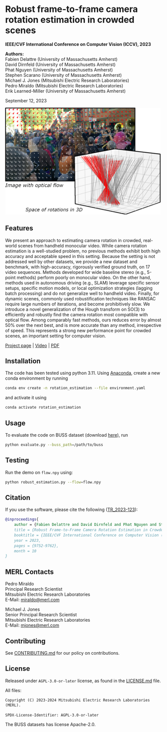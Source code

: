 <!--
Copyright (C) 2023-2024 Mitsubishi Electric Research Laboratories (MERL)

SPDX-License-Identifier: AGPL-3.0-or-later
-->

# Robust frame-to-frame camera rotation estimation in crowded scenes

<b>IEEE/CVF International Conference on Computer Vision (ICCV), 2023</b>

<b>Authors:</b><br>
Fabien Delattre (University of Massachusetts Amherst)<br>
David Dirnfeld (University of Massachusetts Amherst)<br>
Phat Nguyen (University of Massachusetts Amherst)<br>
Stephen Scarano (University of Massachusetts Amherst)<br>
Michael J. Jones (Mitsubishi Electric Research Laboratories)<br>
Pedro Miraldo (Mitsubishi Electric Research Laboratories)<br>
Erik Learned-Miller (University of Massachusetts Amherst)<br>

September 12, 2023

<img src="figs/robust-rotation-estimation-teaser.jpg" width="500"/><br>

## Features

We present an approach to estimating camera rotation in crowded, real-world scenes from handheld monocular video. While camera rotation estimation is a well-studied problem, no previous methods exhibit both high accuracy and acceptable speed in this setting. Because the setting is not addressed well by other datasets, we provide a new dataset and benchmark, with high-accuracy, rigorously verified ground truth, on 17 video sequences. Methods developed for wide baseline stereo (e.g., 5-point methods) perform poorly on monocular video. On the other hand, methods used in autonomous driving (e.g., SLAM) leverage specific sensor setups, specific motion models, or local optimization strategies (lagging batch processing) and do not generalize well to handheld video. Finally, for dynamic scenes, commonly used robustification techniques like RANSAC require large numbers of iterations, and become prohibitively slow. We introduce a novel generalization of the Hough transform on SO(3) to efficiently and robustly find the camera rotation most compatible with optical flow. Among comparably fast methods, ours reduces error by almost 50% over the next best, and is more accurate than any method, irrespective of speed. This represents a strong new performance point for crowded scenes, an important setting for computer vision.

[Project page](https://www.merl.com/publications/TR2023-123) | [Video](https://youtu.be/D5CzGBG7UA4) | [PDF](https://www.merl.com/publications/docs/TR2023-123.pdf)

## Installation

The code has been tested using python 3.11.
Using [Anaconda](https://docs.anaconda.com/anaconda/install/index.html), create a new conda environment by running
```bash
conda env create -n rotation_estimation --file environment.yaml
```
and activate it using
```bash
conda activate rotation_estimation
```


## Usage

To evaluate the code on BUSS dataset (download [here](https://fabiendelattre.com/robust-rotation-estimation/buss.html)), run
```bash
python evaluate.py --buss_path=/path/to/buss
```


## Testing

Run the demo on ```flow.npy``` using:
```bash
python robust_estimation.py --flow=flow.npy
```


## Citation

If you use the software, please cite the following ([TR_2023-123](https://www.merl.com/publications/TR2023-123)):

```BibTeX
@inproceedings{
    author = {Fabien Delattre and David Dirnfeld and Phat Nguyen and Stephen Scarano and Michael J. Jones and Pedro Miraldo and Erik Learned-Miller},
    title = {Robust Frame-to-Frame Camera Rotation Estimation in Crowded Scenes},
    booktitle = {IEEE/CVF International Conference on Computer Vision (ICCV)},
    year = 2023,
    pages = {9752-9762},
    month = 10
}
```

## MERL Contacts

Pedro Miraldo<br>
Principal Research Scientist<br>
Mitsubishi Electric Research Laboratories<br>
E-Mail: miraldo@merl.com

Michael J. Jones<br>
Senior Principal Research Scientist<br>
Mitsubishi Electric Research Laboratories<br>
E-Mail: mjones@merl.com

## Contributing

See [CONTRIBUTING.md](CONTRIBUTING.md) for our policy on contributions.

## License

Released under `AGPL-3.0-or-later` license, as found in the [LICENSE.md](LICENSE.md) file.

All files:

```
Copyright (C) 2023-2024 Mitsubishi Electric Research Laboratories (MERL).

SPDX-License-Identifier: AGPL-3.0-or-later
```


The BUSS datasets has license Apache-2.0.
